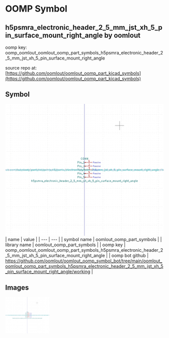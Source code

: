 # OOMP Symbol  
## h5psmra_electronic_header_2_5_mm_jst_xh_5_pin_surface_mount_right_angle  by oomlout  
  
oomp key: oomp_oomlout_oomlout_oomp_part_symbols_h5psmra_electronic_header_2_5_mm_jst_xh_5_pin_surface_mount_right_angle  
  
source repo at: [https://github.com/oomlout/oomlout_oomp_part_kicad_symbols](https://github.com/oomlout/oomlout_oomp_part_kicad_symbols)  
## Symbol  
  
[![working.png](working_600.png)](working.png)  
| name | value | 
| --- | --- | 
| symbol name | oomlout_oomp_part_symbols | 
| library name | oomlout_oomp_part_symbols | 
| oomp key | oomp_oomlout_oomlout_oomp_part_symbols_h5psmra_electronic_header_2_5_mm_jst_xh_5_pin_surface_mount_right_angle | 
| oomp bot github | https://github.com/oomlout/oomlout_oomp_symbol_bot/tree/main/oomlout_oomlout_oomp_part_symbols_h5psmra_electronic_header_2_5_mm_jst_xh_5_pin_surface_mount_right_angle/working | 
## Images  
  
[![working.png](working_140.png)](working.png)  
